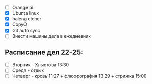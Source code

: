 - [ ] Orange pi 
- [x] Ubunta  linux
- [x] balena etcher
- [x] CopyQ 
- [x] Git auto sync
- [ ] Внести машины дела в ежедневник 

## Расписание дел 22-25: 
- [ ] Вторник - Хлыстова 13:30 
- [ ] Среда - отдых
- [ ] Четверг - кровь 11:27 + флюорография 13:29 + стрижка 15:00